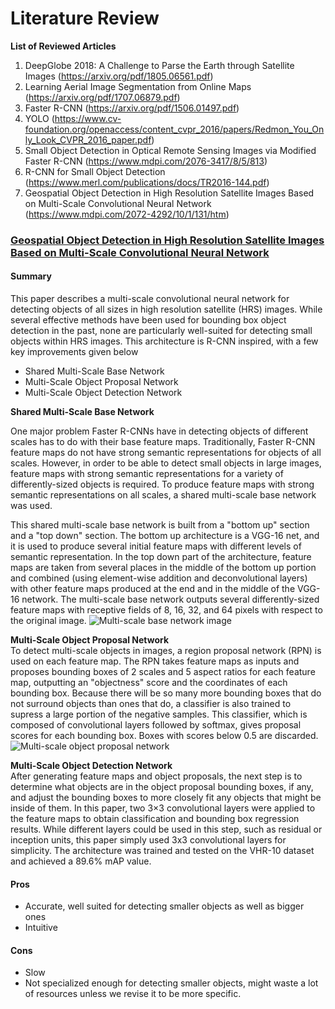 # Literature Review

**List of Reviewed Articles**

1.  DeepGlobe 2018: A Challenge to Parse the Earth through Satellite Images (https://arxiv.org/pdf/1805.06561.pdf)
2.  Learning Aerial Image Segmentation from Online Maps (https://arxiv.org/pdf/1707.06879.pdf)
3.  Faster R-CNN (https://arxiv.org/pdf/1506.01497.pdf)
4.  YOLO (https://www.cv-foundation.org/openaccess/content_cvpr_2016/papers/Redmon_You_Only_Look_CVPR_2016_paper.pdf)
5.  Small Object Detection in Optical Remote Sensing Images via Modified Faster R-CNN  (https://www.mdpi.com/2076-3417/8/5/813)
6.  R-CNN for Small Object Detection (https://www.merl.com/publications/docs/TR2016-144.pdf)
7.  Geospatial Object Detection in High Resolution Satellite Images Based on Multi-Scale Convolutional Neural Network    (https://www.mdpi.com/2072-4292/10/1/131/htm)

### [Geospatial Object Detection in High Resolution Satellite Images Based on Multi-Scale Convolutional Neural Network](https://www.mdpi.com/2072-4292/10/1/131/htm)

#### Summary

This paper describes a multi-scale convolutional neural network for detecting objects of all sizes in high resolution satellite (HRS) images. While several effective methods have been used for bounding box object detection in the past, none are particularly well-suited for detecting small objects within HRS images. This architecture is R-CNN inspired, with a few key improvements given below

- Shared Multi-Scale Base Network
- Multi-Scale Object Proposal Network
- Multi-Scale Object Detection Network

**Shared Multi-Scale Base Network**

One major problem Faster R-CNNs have in detecting objects of different scales has to do with their base feature maps. Traditionally, Faster R-CNN feature maps do not have strong semantic representations for objects of all scales. However, in order to be able to detect small objects in large images, feature maps with strong semantic representations for a variety of differently-sized objects is required. To produce feature maps with strong semantic representations on all scales, a shared multi-scale base network was used.

This shared multi-scale base network is built from a "bottom up" section and a "top down" section. The bottom up architecture is a VGG-16 net, and it is used to produce several initial feature maps with different levels of semantic representation. In the top down part of the architecture, feature maps are taken from several places in the middle of the bottom up portion and combined (using element-wise addition and deconvolutional layers) with other feature maps produced at the end and in the middle of the VGG-16 network. The multi-scale base network outputs several differently-sized feature maps with receptive fields of 8, 16, 32, and 64 pixels with respect to the original image.
![Multi-scale base network image](https://www.mdpi.com/remotesensing/remotesensing-10-00131/article_deploy/html/images/remotesensing-10-00131-g003.png)

**Multi-Scale Object Proposal Network**  
To detect multi-scale objects in images, a region proposal network (RPN) is used on each feature map. The RPN takes feature maps as inputs and proposes bounding boxes of 2 scales and 5 aspect ratios for each feature map, outputting an "objectness" score and the coordinates of each bounding box. Because there will be so many more bounding boxes that do not surround objects than ones that do, a classifier is also trained to supress a large portion of the negative samples. This classifier, which is composed of convolutional layers followed by softmax, gives proposal scores for each bounding box. Boxes with scores below 0.5 are discarded. ![Multi-scale object proposal network](https://www.mdpi.com/remotesensing/remotesensing-10-00131/article_deploy/html/images/remotesensing-10-00131-g005.png)

**Multi-Scale Object Detection Network**  
After generating feature maps and object proposals, the next step is to determine what objects are in the object proposal bounding boxes, if any, and adjust the bounding boxes to more closely fit any objects that might be inside of them. In this paper, two 3×3 convolutional layers were applied to the feature maps to obtain classification and bounding box regression results. While different layers could be used in this step, such as residual or inception units, this paper simply used 3x3 convolutional layers for simplicity. The architecture was trained and tested on the VHR-10 dataset and achieved a 89.6% mAP value.

#### Pros

- Accurate, well suited for detecting smaller objects as well as bigger ones
- Intuitive

#### Cons

- Slow
- Not specialized enough for detecting smaller objects, might waste a lot of resources unless we revise it to be more specific.
